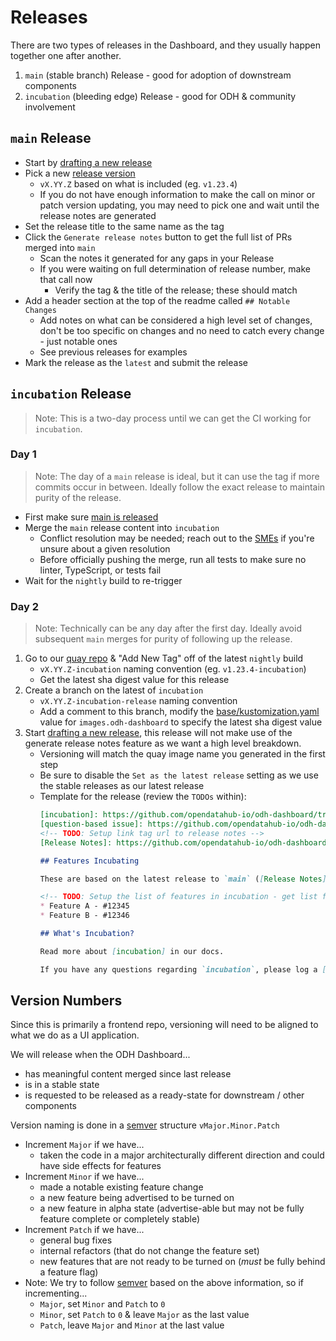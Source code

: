 [base/kustomization.yaml]: ../manifests/base/kustomization.yaml
[SMEs]: ./smes.md
[quay repo]: https://quay.io/repository/opendatahub/odh-dashboard?tab=tags
[drafting a new release]: https://github.com/opendatahub-io/odh-dashboard/releases/new
[semver]: https://semver.org/

# Releases

There are two types of releases in the Dashboard, and they usually happen together one after another.

1. `main` (stable branch) Release - good for adoption of downstream components
2. `incubation` (bleeding edge) Release - good for ODH & community involvement

## `main` Release

* Start by [drafting a new release]
* Pick a new [release version](#version-numbers)
  * `vX.YY.Z` based on what is included (eg. `v1.23.4`)
  * If you do not have enough information to make the call on minor or patch version updating, you may need to pick one and wait until the release notes are generated
* Set the release title to the same name as the tag
* Click the `Generate release notes` button to get the full list of PRs merged into `main`
  * Scan the notes it generated for any gaps in your Release
  * If you were waiting on full determination of release number, make that call now
    * Verify the tag & the title of the release; these should match
* Add a header section at the top of the readme called `## Notable Changes`
  * Add notes on what can be considered a high level set of changes, don't be too specific on changes and no need to catch every change - just notable ones
  * See previous releases for examples
* Mark the release as the `latest` and submit the release

## `incubation` Release

> Note: This is a two-day process until we can get the CI working for `incubation`.

### Day 1

> Note: The day of a `main` release is ideal, but it can use the tag if more commits occur in between. Ideally follow the exact release to maintain purity of the release.

* First make sure [main is released](#main-release)
* Merge the `main` release content into `incubation`
    * Conflict resolution may be needed; reach out to the [SMEs] if you're unsure about a given resolution
    * Before officially pushing the merge, run all tests to make sure no linter, TypeScript, or tests fail
* Wait for the `nightly` build to re-trigger

### Day 2

> Note: Technically can be any day after the first day. Ideally avoid subsequent `main` merges for purity of following up the release.

1. Go to our [quay repo] & "Add New Tag" off of the latest `nightly` build
    * `vX.YY.Z-incubation` naming convention (eg. `v1.23.4-incubation`)
    * Get the latest sha digest value for this release
2. Create a branch on the latest of `incubation`
    * `vX.YY.Z-incubation-release` naming convention
    * Add a comment to this branch, modify the [base/kustomization.yaml] value for `images.odh-dashboard` to specify the latest sha digest value
3. Start [drafting a new release], this release will not make use of the generate release notes feature as we want a high level breakdown.
     * Versioning will match the quay image name you generated in the first step
     * Be sure to disable the `Set as the latest release` setting as we use the stable releases as our latest release
     * Template for the release (review the `TODOs` within):
       ```markdown
       [incubation]: https://github.com/opendatahub-io/odh-dashboard/tree/main/docs/process-definition/incubation.md
       [question-based issue]: https://github.com/opendatahub-io/odh-dashboard/issues/new?assignees=&labels=kind%2Fquestion
       <!-- TODO: Setup link tag url to release notes -->
       [Release Notes]: https://github.com/opendatahub-io/odh-dashboard/releases/tag/vX.YY.Z

       ## Features Incubating

       These are based on the latest release to `main` ([Release Notes])

       <!-- TODO: Setup the list of features in incubation - get list from https://github.com/orgs/opendatahub-io/projects/24/views/31 -->
       * Feature A - #12345
       * Feature B - #12346

       ## What's Incubation?

       Read more about [incubation] in our docs.

       If you have any questions regarding `incubation`, please log a [question-based issue]. We look forward to improving the flow and adding more clarity.
       ```

## Version Numbers

Since this is primarily a frontend repo, versioning will need to be aligned to what we do as a UI application.

We will release when the ODH Dashboard...
- has meaningful content merged since last release
- is in a stable state
- is requested to be released as a ready-state for downstream / other components

Version naming is done in a [semver] structure `vMajor.Minor.Patch`
- Increment `Major` if we have...
  - taken the code in a major architecturally different direction and could have side effects for features
- Increment `Minor` if we have...
  - made a notable existing feature change
  - a new feature being advertised to be turned on
  - a new feature in alpha state (advertise-able but may not be fully feature complete or completely stable)
- Increment `Patch` if we have...
  - general bug fixes
  - internal refactors (that do not change the feature set)
  - new features that are not ready to be turned on (*must* be fully behind a feature flag)
- Note: We try to follow [semver] based on the above information, so if incrementing...
  - `Major`, set `Minor` and `Patch` to `0`
  - `Minor`, set `Patch` to `0` & leave `Major` as the last value
  - `Patch`, leave `Major` and `Minor` at the last value
